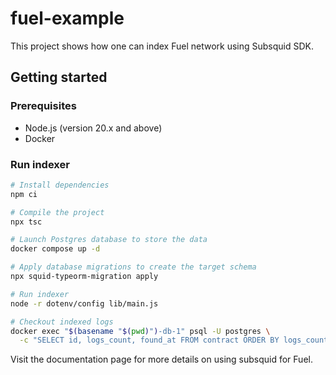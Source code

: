 # fuel-example

This project shows how one can index Fuel network using Subsquid SDK.

## Getting started

### Prerequisites

* Node.js (version 20.x and above)
* Docker

### Run indexer

```bash
# Install dependencies
npm ci

# Compile the project
npx tsc

# Launch Postgres database to store the data
docker compose up -d

# Apply database migrations to create the target schema
npx squid-typeorm-migration apply

# Run indexer
node -r dotenv/config lib/main.js

# Checkout indexed logs
docker exec "$(basename "$(pwd)")-db-1" psql -U postgres \
  -c "SELECT id, logs_count, found_at FROM contract ORDER BY logs_count desc LIMIT 10"
```

Visit the documentation page for more details on using subsquid for Fuel.

